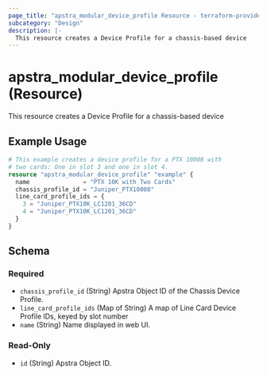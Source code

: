 ```yaml
---
page_title: "apstra_modular_device_profile Resource - terraform-provider-apstra"
subcategory: "Design"
description: |-
  This resource creates a Device Profile for a chassis-based device
---
```


# apstra_modular_device_profile (Resource)

This resource creates a Device Profile for a chassis-based device


## Example Usage

```terraform
# This example creates a device profile for a PTX 10008 with
# two cards: One in slot 3 and one in slot 4.
resource "apstra_modular_device_profile" "example" {
  name               = "PTX 10K with Two Cards"
  chassis_profile_id = "Juniper_PTX10008"
  line_card_profile_ids = {
    3 = "Juniper_PTX10K_LC1201_36CD"
    4 = "Juniper_PTX10K_LC1201_36CD"
  }
}
```

<!-- schema generated by tfplugindocs -->
## Schema

### Required

- `chassis_profile_id` (String) Apstra Object ID of the Chassis Device Profile.
- `line_card_profile_ids` (Map of String) A map of Line Card Device Profile IDs, keyed by slot number
- `name` (String) Name displayed in web UI.

### Read-Only

- `id` (String) Apstra Object ID.
